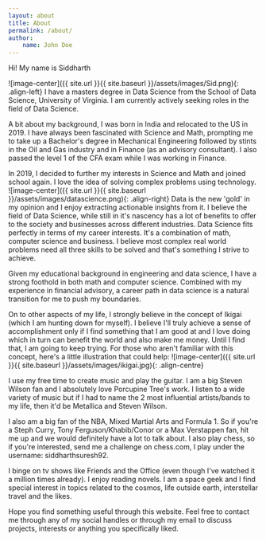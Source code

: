 ```yaml
---
layout: about
title: About
permalink: /about/
author:
    name: John Doe
---
```


Hi! My name is Siddharth

![image-center]({{ site.url }}{{ site.baseurl }}/assets/images/Sid.png){: .align-left}
I have a masters degree in Data Science from the School of Data Science, University of Virginia. I am currently actively seeking roles in the field of Data Science.

A bit about my background, I was born in India and relocated to the US in 2019. I have always been fascinated with Science and Math, prompting me to take up a Bachelor's degree in Mechanical Engineering followed by stints in the Oil and Gas industry and in Finance (as an advisory consultant). I also passed the level 1 of the CFA exam while I was working in Finance.

In 2019, I decided to further my interests in Science and Math and joined school again. I love the idea of solving complex problems using technology. ![image-center]({{ site.url }}{{ site.baseurl }}/assets/images/datascience.png){: .align-right} Data is the new 'gold' in my opinion and I enjoy extracting actionable insights from it. I believe the field of Data Science, while still in it's nascency has a lot of benefits to offer to the society and businesses across different industries. Data Science fits perfectly in terms of my career interests. It's a combination of math, computer science and business. I believe most complex real world problems need all three skills to be solved and that's something I strive to achieve.

Given my educational background in engineering and data science, I have a strong foothold in both math and computer science. Combined with my experience in financial advisory, a career path in data science is a natural transition for me to push my boundaries.

On to other aspects of my life, I strongly believe in the concept of Ikigai (which I am hunting down for myself). I believe I'll truly achieve a sense of accomplishment only if I find something that I am good at and I love doing which in turn can benefit the world and also make me money. Until I find that, I am going to keep trying. For those who aren't familiar with this concept, here's a little illustration that could help:
![image-center]({{ site.url }}{{ site.baseurl }}/assets/images/ikigai.jpg){: .align-centre} 

I use my free time to create music and play the guitar. I am a big Steven Wilson fan and I absolutely love Porcupine Tree's work. I listen to a wide variety of music but if I had to name the 2 most influential artists/bands to my life, then it'd be Metallica and Steven Wilson. 

I also am a big fan of the NBA, Mixed Martial Arts and Formula 1. So if you're a Steph Curry, Tony Ferguson/Khabib/Conor or a Max Verstappen fan, hit me up and we would definitely have a lot to talk about. I also play chess, so if you're interested, send me a challenge on chess.com, I play under the username: siddharthsuresh92.

I binge on tv shows like Friends and the Office (even though I've watched it a million times already). I enjoy reading novels. I am a space geek and I find special interest in topics related to the cosmos, life outside earth, interstellar travel and the likes.

Hope you find something useful through this website. Feel free to contact me through any of my social handles or through my email to discuss projects, interests or anything you specifically liked.
